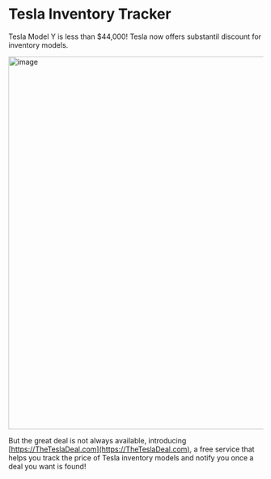 # Tesla Inventory Tracker

Tesla Model Y is less than $44,000! Tesla now offers substantil discount for inventory models.

<img width="737" alt="image" src="https://github.com/TheTeslaDeal/Tesla-Inventory-Tracker/assets/143847370/482ae963-46f4-4e9f-85e9-fc3148860eab">



But the great deal is not always available, introducing [https://TheTeslaDeal.com](https://TheTeslaDeal.com), a free service that helps you track the price of Tesla inventory models and notify you once a deal you want is found!
